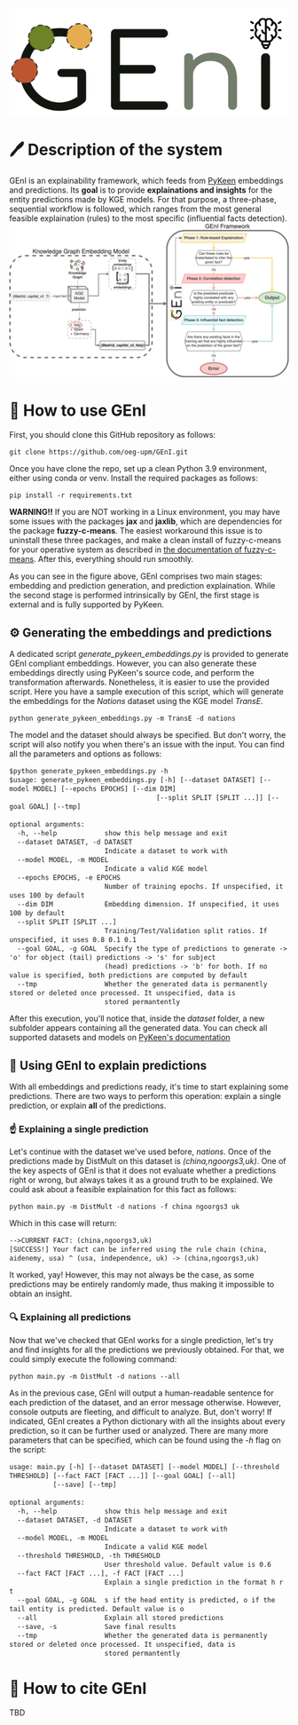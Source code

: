 
![Geni Logo](https://github.com/oeg-upm/GEnI/blob/main/figs/GEnI%20logo%20background.png)

# 🖊 Description of the system 
GEnI is an explainability framework, which feeds from [PyKeen](https://github.com/pykeen/pykeen) embeddings and predictions. Its **goal** is to provide **explainations and insights** for the entity predictions made by KGE models. For that purpose, a three-phase, sequential workflow is followed, which ranges from the most general feasible explaination (rules) to the most specific (influential facts detection). 
![Overview of the GEnI workflow](https://github.com/oeg-upm/GEnI/blob/main/figs/overview.png)
# 🤔 How to use GEnI
First, you should clone this GitHub repository as follows:

    git clone https://github.com/oeg-upm/GEnI.git
    
Once you have clone the repo, set up a clean Python 3.9 environment, either using conda or venv. Install the required packages as follows:

    pip install -r requirements.txt

**WARNING‼️** If you are NOT working in a Linux environment, you may have some issues with the packages **jax** and **jaxlib**, which are dependencies for the package **fuzzy-c-means**. The easiest workaround this issue is to uninstall these three packages, and make a clean install of fuzzy-c-means for your operative system as described in [the documentation of fuzzy-c-means](https://pypi.org/project/fuzzy-c-means/). After this, everything should run smoothly.

As you can see in the figure above, GEnI comprises two main stages: embedding and prediction generation, and prediction explaination. While the second stage is performed intrinsically by GEnI, the first stage is external and is fully supported by PyKeen. 

## ⚙️ Generating the embeddings and predictions
A dedicated script *generate_pykeen_embeddings.py* is provided to generate GEnI compliant embeddings. However, you can also generate these embeddings directly using PyKeen's source code, and perform the transformation afterwards. Nonetheless, it is easier to use the provided script. Here you have a sample execution of this script, which will generate the embeddings for the *Nations* dataset using the KGE model *TransE*. 

    python generate_pykeen_embeddings.py -m TransE -d nations

The model and the dataset should always be specified. But don't worry, the script will also notify you when there's an issue with the input. You can find all the parameters and options as follows:

    $python generate_pykeen_embeddings.py -h
    $usage: generate_pykeen_embeddings.py [-h] [--dataset DATASET] [--model MODEL] [--epochs EPOCHS] [--dim DIM]
                                         [--split SPLIT [SPLIT ...]] [--goal GOAL] [--tmp]
    
    optional arguments:
      -h, --help            show this help message and exit
      --dataset DATASET, -d DATASET
                            Indicate a dataset to work with
      --model MODEL, -m MODEL
                            Indicate a valid KGE model
      --epochs EPOCHS, -e EPOCHS
                            Number of training epochs. If unspecified, it uses 100 by default
      --dim DIM             Embedding dimension. If unspecified, it uses 100 by default
      --split SPLIT [SPLIT ...]
                            Training/Test/Validation split ratios. If unspecified, it uses 0.8 0.1 0.1
      --goal GOAL, -g GOAL  Specify the type of predictions to generate -> 'o' for object (tail) predictions -> 's' for subject
                            (head) predictions -> 'b' for both. If no value is specified, both predictions are computed by default
      --tmp                 Whether the generated data is permanently stored or deleted once processed. It unspecified, data is
                            stored permantently

After this execution, you'll notice that, inside the *dataset* folder, a new subfolder appears containing all the generated data. You can check all supported datasets and models on [PyKeen's documentation](https://pykeen.readthedocs.io/en/stable/)

## 💬 Using GEnI to explain predictions
With all embeddings and predictions ready, it's time to start explaining some predictions. There are two ways to perform this operation: explain a single prediction, or explain **all** of the predictions. 

### ☝️ Explaining a single prediction
Let's continue with the dataset we've used before, *nations*. Once of the predictions made by DistMult on this dataset is *(china,ngoorgs3,uk)*. One of the key aspects of GEnI is that it does not evaluate whether a predictions right or wrong, but always takes it as a ground truth to be explained. We could ask about a feasible explaination for this fact as follows:

    python main.py -m DistMult -d nations -f china ngoorgs3 uk
Which in this case will return:

    -->CURRENT FACT: (china,ngoorgs3,uk)
    [SUCCESS!] Your fact can be inferred using the rule chain (china, aidenemy, usa) ^ (usa, independence, uk) -> (china,ngoorgs3,uk)

It worked, yay! However, this may not always be the case, as some predictions may be entirely randomly made, thus making it impossible to obtain an insight.

### 🔍 Explaining all predictions
Now that we've checked that GEnI works for a single prediction, let's try and find insights for all the predictions we previously obtained. For that, we could simply execute the following command:

    python main.py -m DistMult -d nations --all

As in the previous case, GEnI will output a human-readable sentence for each prediction of the dataset, and an error message otherwise. However, console outputs are fleeting, and difficult to analyze. But, don't worry! If indicated, GEnI creates a Python dictionary with all the insights about every prediction, so it can be further used or analyzed. There are many more parameters that can be specified, which can be found using the *-h* flag on the script:

    usage: main.py [-h] [--dataset DATASET] [--model MODEL] [--threshold THRESHOLD] [--fact FACT [FACT ...]] [--goal GOAL] [--all]
               [--save] [--tmp]

    optional arguments:
      -h, --help            show this help message and exit
      --dataset DATASET, -d DATASET
                            Indicate a dataset to work with
      --model MODEL, -m MODEL
                            Indicate a valid KGE model
      --threshold THRESHOLD, -th THRESHOLD
                            User threshold value. Default value is 0.6
      --fact FACT [FACT ...], -f FACT [FACT ...]
                            Explain a single prediction in the format h r t
      --goal GOAL, -g GOAL  s if the head entity is predicted, o if the tail entity is predicted. Default value is o
      --all                 Explain all stored predictions
      --save, -s            Save final results
      --tmp                 Whether the generated data is permanently stored or deleted once processed. It unspecified, data is
                            stored permantently

# 📄 How to cite GEnI
TBD 
